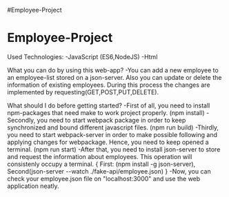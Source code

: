 #Employee-Project
# Employee-Project
Used Technologies:
-JavaScript (ES6,NodeJS)
-Html

What you can do by using this web-app?
-You can add a new employee to an employee-list stored on a json-server. Also you can update or delete the information of existing employees. During this process the changes are implemented by requesting(GET,POST,PUT,DELETE).

What should I do before getting started?
-First of all, you need to install npm-packages that need make to work project properly. (npm install)
-Secondly, you need to start webpack package in order to keep synchronized and bound different javascript files. (npm run build)
-Thirdly, you need to start webpack-server in order to make possible following and applying changes for webpackage. Hence, you need to keep opened a terminal. (npm run start)
-After that, you need to install json-server to store and request the information about employees. This operation will consistenly occupy a terminal. 
{ First: (npm install -g json-server), Second(json-server --watch ./fake-api/employee.json) }
-Now, you can check your employee.json file on "localhost:3000" and use the web application neatly.
